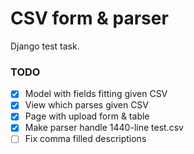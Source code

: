 # CSV form & parser

Django test task.

### TODO

- [x] Model with fields fitting given CSV
- [x] View which parses given CSV
- [x] Page with upload form & table
- [x] Make parser handle 1440-line test.csv
- [ ] Fix comma filled descriptions
